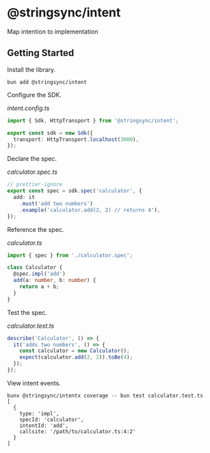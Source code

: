 # @stringsync/intent

Map intention to implementation

## Getting Started

Install the library.

```shell
bun add @stringsync/intent
```

Configure the SDK.

_intent.config.ts_

```ts
import { Sdk, HttpTransport } from '@stringsync/intent';

export const sdk = new Sdk({
  transport: HttpTransport.localhost(3000),
});
```

Declare the spec.

_calculator.spec.ts_

```ts
// prettier-ignore
export const spec = sdk.spec('calculator', {
  add: it
    .must('add two numbers')
    .example('calculator.add(2, 2) // returns 4'),
});
```

Reference the spec.

_calculator.ts_

```ts
import { spec } from './calculator.spec';

class Calculator {
  @spec.impl('add')
  add(a: number, b: number) {
    return a + b;
  }
}
```

Test the spec.

_calculator.test.ts_

```ts
describe('Calculator', () => {
  it('adds two numbers', () => {
    const calculator = new Calculator();
    expect(calculator.add(2, 2)).toBe(4);
  });
});
```

View intent events.

```shell
bunx @stringsync/intentx coverage -- bun test calculator.test.ts
[
  {
    type: 'impl',
    specId: 'calculator',
    intentId: 'add',
    callsite: '/path/to/calculator.ts:4:2'
  }
]
```
